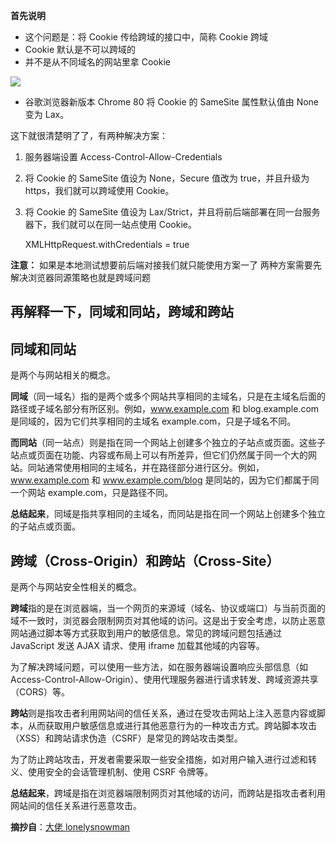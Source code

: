 ﻿**首先说明**

- 这个问题是：将 Cookie 传给跨域的接口中，简称 Cookie 跨域
- Cookie 默认是不可以跨域的
- 并不是从不同域名的网站里拿 Cookie

<img src="/img/Browser/cookie.png"  style="max-width: 100%">

- 谷歌浏览器新版本 Chrome 80 将 Cookie 的 SameSite 属性默认值由 None 变为 Lax。

这下就很清楚明了了，有两种解决方案：

1.  服务器端设置 Access-Control-Allow-Credentials
2.  将 Cookie 的 SameSite 值设为 None，Secure 值改为 true，并且升级为 https，我们就可以跨域使用 Cookie。
3.  将 Cookie 的 SameSite 值设为 Lax/Strict，并且将前后端部署在同一台服务器下，我们就可以在同一站点使用 Cookie。

    XMLHttpRequest.withCredentials = true

**注意：**
如果是本地测试想要前后端对接我们就只能使用方案一了
两种方案需要先解决浏览器同源策略也就是跨域问题

## 再解释一下，同域和同站，跨域和跨站

## 同域和同站

是两个与网站相关的概念。

**同域**（同一域名）指的是两个或多个网站共享相同的主域名，只是在主域名后面的路径或子域名部分有所区别。例如，www.example.com 和 blog.example.com 是同域的，因为它们共享相同的主域名 example.com，只是子域名不同。

**而同站**（同一站点）则是指在同一个网站上创建多个独立的子站点或页面。这些子站点或页面在功能、内容或布局上可以有所差异，但它们仍然属于同一个大的网站。同站通常使用相同的主域名，并在路径部分进行区分。例如，www.example.com 和 www.example.com/blog 是同站的，因为它们都属于同一个网站 example.com，只是路径不同。

**总结起来**，同域是指共享相同的主域名，而同站是指在同一个网站上创建多个独立的子站点或页面。

## 跨域（Cross-Origin）和跨站（Cross-Site）

是两个与网站安全性相关的概念。

**跨域**指的是在浏览器端，当一个网页的来源域（域名、协议或端口）与当前页面的域不一致时，浏览器会限制网页对其他域的访问。这是出于安全考虑，以防止恶意网站通过脚本等方式获取到用户的敏感信息。常见的跨域问题包括通过 JavaScript 发送 AJAX 请求、使用 iframe 加载其他域的内容等。

为了解决跨域问题，可以使用一些方法，如在服务器端设置响应头部信息（如 Access-Control-Allow-Origin）、使用代理服务器进行请求转发、跨域资源共享（CORS）等。

**跨站**则是指攻击者利用网站间的信任关系，通过在受攻击网站上注入恶意内容或脚本，从而获取用户敏感信息或进行其他恶意行为的一种攻击方式。跨站脚本攻击（XSS）和跨站请求伪造（CSRF）是常见的跨站攻击类型。

为了防止跨站攻击，开发者需要采取一些安全措施，如对用户输入进行过滤和转义、使用安全的会话管理机制、使用 CSRF 令牌等。

**总结起来**，跨域是指在浏览器端限制网页对其他域的访问，而跨站是指攻击者利用网站间的信任关系进行恶意攻击。

**摘抄自**：[大佬 lonelysnowman
](https://blog.csdn.net/lonelysnowman/article/details/128607318)
